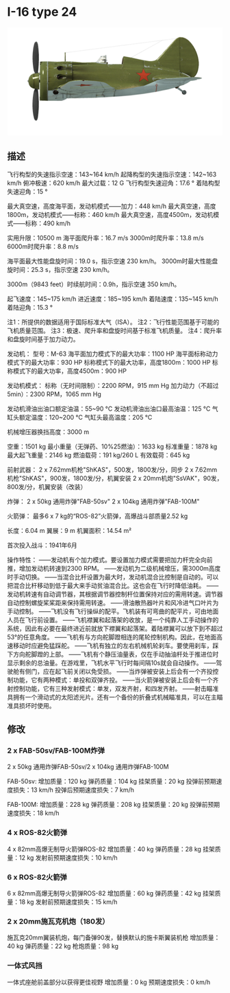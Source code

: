 # I-16 type 24

![i16t24](../images/i16t24.png)

## 描述

飞行构型的失速指示空速：143~164 km/h
起降构型的失速指示空速：142~163 km/h
俯冲极速：620 km/h
最大过载：12 G
飞行构型失速迎角：17.6 °
着陆构型失速迎角：15 °

最大真空速，高度海平面，发动机模式——加力：448 km/h
最大真空速，高度1800m，发动机模式——标称：460 km/h
最大真空速，高度4500m，发动机模式——标称：490 km/h

实用升限：10500 m
海平面爬升率：16.7 m/s
3000m时爬升率：13.8 m/s
6000m时爬升率：8.8 m/s

海平面最大性能盘旋时间：19.0 s，指示空速 230 km/h。
3000m时最大性能盘旋时间：25.3 s，指示空速 230 km/h。

3000m（9843 feet）时续航时间：0.9h，指示空速 350 km/h。

起飞速度：145~175 km/h
进近速度：185~195 km/h
着陆速度：135~145 km/h
着陆迎角：15.3 °

注1：所提供的数据适用于国际标准大气（ISA）。
注2：飞行性能范围基于可能的飞机质量范围。
注3：极速、爬升率和盘旋时间基于标准飞机质量。
注4：爬升率和盘旋时间基于加力动力。

发动机：
型号：M-63
海平面加力模式下的最大功率：1100 HP
海平面标称动力模式下的最大功率：930 HP
标称模式下的最大功率，高度1800m：1000 HP
标称模式下的最大功率，高度4500m：900 HP

发动机模式：
标称（无时间限制）：2200 RPM，915 mm Hg
加力动力（不超过5min）：2300 RPM，1065 mm Hg

发动机滑油出油口额定油温：55~90 °C
发动机滑油出油口最高油温：125 °C
气缸头额定温度：120~200 °C
气缸头最高温度：205 °C

机械增压器换挡高度：3000 m

空重：1501 kg
最小重量（无弹药、10%25燃油）：1633 kg
标准重量：1878 kg
最大起飞重量：2146 kg
燃油载荷：191 kg/260 L
有效载荷：645 kg

前射武器：
2 x 7.62mm机枪"ShKAS"，500发，1800发/分，同步
2 x 7.62mm机枪"ShKAS"，900发，1800发/分，机翼安装
2 x 20mm机炮"SsVAK"，90发，800发/分，机翼安装（改装）

炸弹：
2 x 50kg 通用炸弹"FAB-50sv"
2 x 104kg 通用炸弹"FAB-100M"

火箭弹：
最多6 x 7 kg的“ROS-82”火箭弹，高爆战斗部质量2.52 kg

长度：6.04 m
翼展：9 m
机翼面积：14.54 m²

首次投入战斗：1941年6月

操作特性：
——发动机有个加力模式。要设置加力模式需要把加力杆完全向前推，增加发动机转速到2300 RPM。
——发动机为二级机械增压，需3000m高度时手动切换。
——当混合比杆设置为最大时，发动机混合比控制是自动的。可以把混合比杆移动到低于最大来手动贫油混合比。这也会在飞行时降低油耗。
——发动机转速有自动调节器，其根据调节器控制杆位置保持对应的需用转速。调节器自动控制螺旋桨桨距来保持需用转速。
——滑油散热器叶片和风冷进气口叶片为手动控制。
——飞机没有飞行操纵的配平。飞机装有可弯曲的配平片，可由地面人员在飞行前设置。
——飞机襟翼和起落架的收放，是一个纯靠人工手动操作的系统，因此有必要在最终进近前就放下襟翼和起落架。着陆襟翼可以放下到不超过53°的任意角度。
——飞机有与方向舵脚蹬相连的尾轮控制机构。因此，在地面高速移动时应避免猛踩舵。
——飞机有独立的左右机械机轮刹车。要使用刹车，踩下方向舵脚蹬的上部。
——飞机有个静压油量表，仅在手动抽油杆处于推进位时显示剩余的总油量。在游戏里，飞机水平飞行时每间隔10s就会自动操作。
——驾驶舱有侧门，应在起飞前关闭以免受损。
——当炸弹被安装上后会有一个齐投控制功能，它有两种模式：单投和双弹齐投。
——当火箭弹被安装上后会有一个齐射控制功能，它有三种发射模式：单发，双发齐射，和四发齐射。
——射击瞄准具拥有一个滑动式的太阳滤光片。还有一个备份的折叠式机械瞄准具，可以在主瞄准具损坏时使用。

## 修改


### 2 x FAB-50sv/FAB-100M炸弹

2 x 50kg 通用炸弹FAB-50sv/2 x 104kg 通用炸弹FAB-100M

FAB-50sv:
增加质量：120 kg
弹药质量：104 kg
挂架质量：20 kg
投弹前预期速度损失：13 km/h
投弹后预期速度损失：7 km/h

FAB-100M:
增加质量：228 kg
弹药质量：208 kg
挂架质量：20 kg
投弹前预期速度损失：18 km/h


### 4 x ROS-82火箭弹

4 x 82mm高爆无制导火箭弹ROS-82
增加质量：40 kg
弹药质量：28 kg
挂架质量：12 kg
发射前预期速度损失：10 km/h


### 6 x ROS-82火箭弹

6 x 82mm高爆无制导火箭弹ROS-82
增加质量：60 kg
弹药质量：42 kg
挂架质量：18 kg
发射前预期速度损失：15 km/h


### 2 x 20mm施瓦克机炮（180发）

施瓦克20mm翼装机炮，每门备弹90发，替换默认的施卡斯翼装机枪
增加质量：40 kg
弹药质量：22 kg
枪炮质量：98 kg


### 一体式风挡

一体式座舱前盖部分以获得更佳视野
增加质量：0 kg
预期速度损失：0 km/h